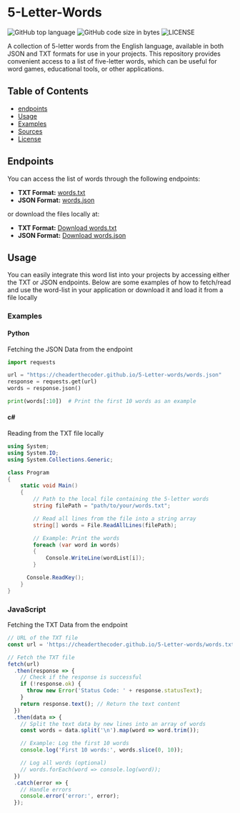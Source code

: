 # 5-Letter-Words

![GitHub top language](https://img.shields.io/github/languages/top/cheaderthecoder/tic-tac-toe)
![GitHub code size in bytes](https://img.shields.io/github/languages/code-size/cheaderthecoder/tic-tac-toe)
![LICENSE](https://img.shields.io/github/license/cheaderthecoder/tic-tac-toe)

A collection of 5-letter words from the English language, available in both JSON and TXT formats for use in your projects. This repository provides convenient access to a list of five-letter words, which can be useful for word games, educational tools, or other applications.

## Table of Contents
- [endpoints](https://github.com/cheaderthecoder/5-Letter-words?tab=README.md#Endpoints)
- [Usage](https://github.com/cheaderthecoder/5-Letter-words?tab=README.md#Usage)
- [Examples](https://github.com/cheaderthecoder/5-Letter-words?tab=README.md#Examples)
- [Sources](https://github.com/cheaderthecoder/5-Letter-words?tab=README.md#sources)
- [License](https://github.com/cheaderthecoder/5-Letter-words?tab=README.md#license)

## Endpoints
You can access the list of words through the following endpoints:

- **TXT Format:** [words.txt](https://cheaderthecoder.github.io/5-Letter-words/words.txt)
- **JSON Format:** [words.json](https://cheaderthecoder.github.io/5-Letter-words/words.json)

or download the files locally at:
- **TXT Format:** [Download words.txt](https://github.com/cheaderthecoder/5-Letter-words/blob/main/words.txt)
- **JSON Format:** [Download words.json](https://github.com/cheaderthecoder/5-Letter-words/blob/main/words.txt)


## Usage
You can easily integrate this word list into your projects by accessing either the TXT or JSON endpoints. Below are some examples of how to fetch/read and use the word-list in your application or download it and load it from a file locally

### Examples

#### Python 
Fetching the JSON Data from the endpoint
```python
import requests

url = "https://cheaderthecoder.github.io/5-Letter-words/words.json"
response = requests.get(url)
words = response.json()

print(words[:10])  # Print the first 10 words as an example
```

#### c#
Reading from the TXT file locally
```c#
using System;
using System.IO;
using System.Collections.Generic;

class Program
{
    static void Main()
    {
        // Path to the local file containing the 5-letter words
        string filePath = "path/to/your/words.txt";

        // Read all lines from the file into a string array
        string[] words = File.ReadAllLines(filePath);

        // Example: Print the words
        foreach (var word in words)
        {
            Console.WriteLine(wordList[i]);
        }

      Console.ReadKey();
    }
}
```

### JavaScript
Fetching the TXT Data from the endpoint
```js
// URL of the TXT file
const url = 'https://cheaderthecoder.github.io/5-Letter-words/words.txt';

// Fetch the TXT file
fetch(url)
  .then(response => {
    // Check if the response is successful
    if (!response.ok) {
      throw new Error('Status Code: ' + response.statusText);
    }
    return response.text(); // Return the text content
  })
  .then(data => {
    // Split the text data by new lines into an array of words
    const words = data.split('\n').map(word => word.trim());

    // Example: Log the first 10 words
    console.log('First 10 words:', words.slice(0, 10));

    // Log all words (optional)
    // words.forEach(word => console.log(word));
  })
  .catch(error => {
    // Handle errors
    console.error('error:', error);
  });
```


